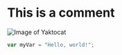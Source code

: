 # This is a comment
![Image of Yaktocat](https://octodex.github.com/images/yaktocat.png)
``` javascript
var myVar = "Hello, world!";
```
